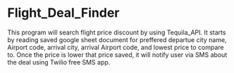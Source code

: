 # Flight_Deal_Finder

This program will search flight price discount by using Tequila_API. It starts by reading saved google sheet document for preffered departue city name, Airport code, arrival city, arrival Airport code, and lowest price to compare to. Once the price is lower that price saved, it will notify user via SMS about the deal using Twilio free SMS app.
